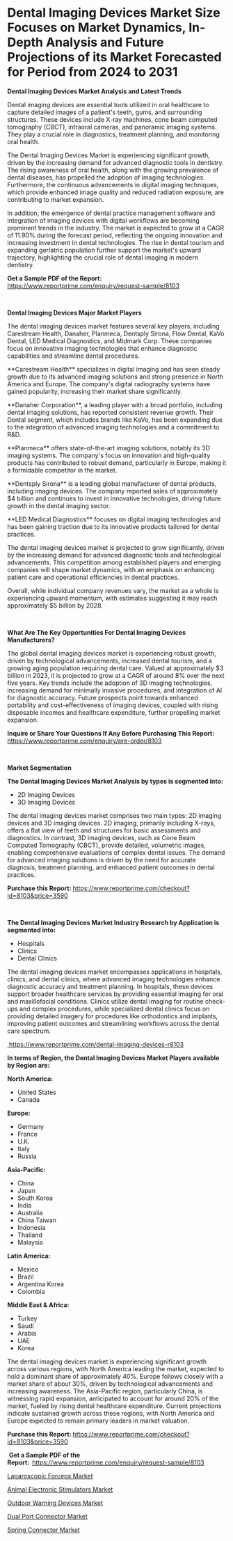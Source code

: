 <p><h1>Dental Imaging Devices Market Size Focuses on Market Dynamics, In-Depth Analysis and Future Projections of its Market Forecasted for Period from 2024 to 2031</h1></p><p><strong>Dental Imaging Devices Market Analysis and Latest Trends</strong></p>
<p><p>Dental imaging devices are essential tools utilized in oral healthcare to capture detailed images of a patient's teeth, gums, and surrounding structures. These devices include X-ray machines, cone beam computed tomography (CBCT), intraoral cameras, and panoramic imaging systems. They play a crucial role in diagnostics, treatment planning, and monitoring oral health.</p><p>The Dental Imaging Devices Market is experiencing significant growth, driven by the increasing demand for advanced diagnostic tools in dentistry. The rising awareness of oral health, along with the growing prevalence of dental diseases, has propelled the adoption of imaging technologies. Furthermore, the continuous advancements in digital imaging techniques, which provide enhanced image quality and reduced radiation exposure, are contributing to market expansion.</p><p>In addition, the emergence of dental practice management software and integration of imaging devices with digital workflows are becoming prominent trends in the industry. The market is expected to grow at a CAGR of 11.90% during the forecast period, reflecting the ongoing innovation and increasing investment in dental technologies. The rise in dental tourism and expanding geriatric population further support the market's upward trajectory, highlighting the crucial role of dental imaging in modern dentistry.</p></p>
<p><strong>Get a Sample PDF of the Report:&nbsp;</strong> <a href="https://www.reportprime.com/enquiry/request-sample/8103">https://www.reportprime.com/enquiry/request-sample/8103</a></p>
<p>&nbsp;</p>
<p><strong>Dental Imaging Devices Major Market Players</strong></p>
<p><p>The dental imaging devices market features several key players, including Carestream Health, Danaher, Planmeca, Dentsply Sirona, Flow Dental, KaVo Dental, LED Medical Diagnostics, and Midmark Corp. These companies focus on innovative imaging technologies that enhance diagnostic capabilities and streamline dental procedures.</p><p>**Carestream Health** specializes in digital imaging and has seen steady growth due to its advanced imaging solutions and strong presence in North America and Europe. The company's digital radiography systems have gained popularity, increasing their market share significantly.</p><p>**Danaher Corporation**, a leading player with a broad portfolio, including dental imaging solutions, has reported consistent revenue growth. Their Dental segment, which includes brands like KaVo, has been expanding due to the integration of advanced imaging technologies and a commitment to R&D.</p><p>**Planmeca** offers state-of-the-art imaging solutions, notably its 3D imaging systems. The company's focus on innovation and high-quality products has contributed to robust demand, particularly in Europe, making it a formidable competitor in the market.</p><p>**Dentsply Sirona** is a leading global manufacturer of dental products, including imaging devices. The company reported sales of approximately $4 billion and continues to invest in innovative technologies, driving future growth in the dental imaging sector.</p><p>**LED Medical Diagnostics** focuses on digital imaging technologies and has been gaining traction due to its innovative products tailored for dental practices.</p><p>The dental imaging devices market is projected to grow significantly, driven by the increasing demand for advanced diagnostic tools and technological advancements. This competition among established players and emerging companies will shape market dynamics, with an emphasis on enhancing patient care and operational efficiencies in dental practices. </p><p>Overall, while individual company revenues vary, the market as a whole is experiencing upward momentum, with estimates suggesting it may reach approximately $5 billion by 2028.</p></p>
<p>&nbsp;</p>
<p><strong>What Are The Key Opportunities For Dental Imaging Devices Manufacturers?</strong></p>
<p><p>The global dental imaging devices market is experiencing robust growth, driven by technological advancements, increased dental tourism, and a growing aging population requiring dental care. Valued at approximately $3 billion in 2023, it is projected to grow at a CAGR of around 8% over the next five years. Key trends include the adoption of 3D imaging technologies, increasing demand for minimally invasive procedures, and integration of AI for diagnostic accuracy. Future prospects point towards enhanced portability and cost-effectiveness of imaging devices, coupled with rising disposable incomes and healthcare expenditure, further propelling market expansion.</p></p>
<p><strong>Inquire or Share Your Questions If Any Before Purchasing This Report:</strong> <a href="https://www.reportprime.com/enquiry/pre-order/8103">https://www.reportprime.com/enquiry/pre-order/8103</a></p>
<p>&nbsp;</p>
<p><strong>Market Segmentation</strong></p>
<p><strong>The Dental Imaging Devices Market Analysis by types is segmented into:</strong></p>
<p><ul><li>2D Imaging Devices</li><li>3D Imaging Devices</li></ul></p>
<p><p>The dental imaging devices market comprises two main types: 2D imaging devices and 3D imaging devices. 2D imaging, primarily including X-rays, offers a flat view of teeth and structures for basic assessments and diagnostics. In contrast, 3D imaging devices, such as Cone Beam Computed Tomography (CBCT), provide detailed, volumetric images, enabling comprehensive evaluations of complex dental issues. The demand for advanced imaging solutions is driven by the need for accurate diagnosis, treatment planning, and enhanced patient outcomes in dental practices.</p></p>
<p><strong>Purchase this Report:&nbsp;</strong><a href="https://www.reportprime.com/checkout?id=8103&price=3590">https://www.reportprime.com/checkout?id=8103&price=3590</a></p>
<p>&nbsp;</p>
<p><strong>The Dental Imaging Devices Market Industry Research by Application is segmented into:</strong></p>
<p><ul><li>Hospitals</li><li>Clinics</li><li>Dental Clinics</li></ul></p>
<p><p>The dental imaging devices market encompasses applications in hospitals, clinics, and dental clinics, where advanced imaging technologies enhance diagnostic accuracy and treatment planning. In hospitals, these devices support broader healthcare services by providing essential imaging for oral and maxillofacial conditions. Clinics utilize dental imaging for routine check-ups and complex procedures, while specialized dental clinics focus on providing detailed imagery for procedures like orthodontics and implants, improving patient outcomes and streamlining workflows across the dental care spectrum.</p></p>
<p><a href="https://www.reportprime.com/dental-imaging-devices-r8103">&nbsp;https://www.reportprime.com/dental-imaging-devices-r8103</a></p>
<p><strong>In terms of Region, the Dental Imaging Devices Market Players available by Region are:</strong></p>
<p>
    <p> <strong> North America: </strong>
        <ul>
            <li>United States</li>
            <li>Canada</li>
        </ul>
        </p> 
    <p> <strong> Europe: </strong>
        <ul>
            <li>Germany</li>
            <li>France</li>
            <li>U.K.</li>
            <li>Italy</li>
            <li>Russia</li>
        </ul>
        </p> 
    <p> <strong> Asia-Pacific: </strong>
        <ul>
            <li>China</li>
            <li>Japan</li>
            <li>South Korea</li>
            <li>India</li>
            <li>Australia</li>
            <li>China Taiwan</li>
            <li>Indonesia</li>
            <li>Thailand</li>
            <li>Malaysia</li>
        </ul>
        </p> 
    <p> <strong> Latin America: </strong>
        <ul>
            <li>Mexico</li>
            <li>Brazil</li>
            <li>Argentina Korea</li>
            <li>Colombia</li>
        </ul>
        </p> 
    <p> <strong> Middle East & Africa: </strong>
        <ul>
            <li>Turkey</li>
            <li>Saudi</li>
            <li>Arabia</li>
            <li>UAE</li>
            <li>Korea</li>
        </ul>
    </p>
    </p>
<p><p>The dental imaging devices market is experiencing significant growth across various regions, with North America leading the market, expected to hold a dominant share of approximately 40%. Europe follows closely with a market share of about 30%, driven by technological advancements and increasing awareness. The Asia-Pacific region, particularly China, is witnessing rapid expansion, anticipated to account for around 20% of the market, fueled by rising dental healthcare expenditure. Current projections indicate sustained growth across these regions, with North America and Europe expected to remain primary leaders in market valuation.</p></p>
<p><strong>Purchase this Report: </strong><a href="https://www.reportprime.com/checkout?id=8103&price=3590">https://www.reportprime.com/checkout?id=8103&price=3590</a></p>
<p>&nbsp;<strong>Get a Sample PDF of the Report:&nbsp;&nbsp;</strong><a href="https://www.reportprime.com/enquiry/request-sample/8103">https://www.reportprime.com/enquiry/request-sample/8103</a></p>
<p><strong></strong></p>
<p><p><a href="https://github.com/dfs4ff/Market-Research-Report-List-1/blob/main/laparoscopic-forceps-market.md">Laparoscopic Forceps Market</a></p><p><a href="https://issuu.com/reportprime-2/docs/animal-electronic-stimulators-marke_4d5dbc1249921e">Animal Electronic Stimulators Market</a></p><p><a href="https://medium.com/@joshavis90/deep-dive-into-the-outdoor-warning-devices-market-itstrends-market-segmentation-and-competitive-625f9c9408de">Outdoor Warning Devices Market</a></p><p><a href="https://www.linkedin.com/pulse/dual-port-connector-industry-forecast-market-shifts-strategic-pnq5e?trackingId=EiLOAEIdQp6vC18IxQbaHw%3D%3D">Dual Port Connector Market</a></p><p><a href="https://www.linkedin.com/pulse/global-spring-connector-market-exploring-share-trends-ofe3e?trackingId=0%2Butisu%2FTdCMYPjdLgzqxw%3D%3D">Spring Connector Market</a></p></p>